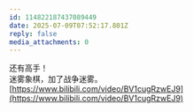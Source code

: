 ```yaml
---
id: 114822187437089449
date: 2025-07-09T07:52:17.801Z
reply: false
media_attachments: 0
---
```


还有高手！  
迷雾象棋，加了战争迷雾。  
[https://www.bilibili.com/video/BV1cugRzwEJ9](https://www.bilibili.com/video/BV1cugRzwEJ9)

